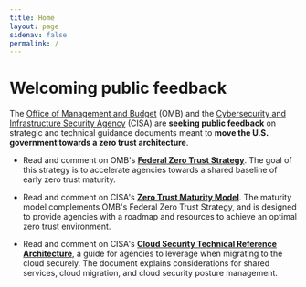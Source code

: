 ```yaml
---
title: Home
layout: page
sidenav: false
permalink: /
---
```


# Welcoming public feedback

The [Office of Management and Budget](https://www.whitehouse.gov/omb/) (OMB) and the [Cybersecurity and Infrastructure Security Agency](https://cisa.gov) (CISA) are **seeking public feedback** on strategic and technical guidance documents meant to **move the U.S. government towards a zero trust architecture**.

* Read and comment on OMB's **[Federal Zero Trust Strategy](/federal-zero-trust-strategy/)**. The goal of this strategy is to accelerate agencies towards a shared baseline of early zero trust maturity.

* Read and comment on CISA's **[Zero Trust Maturity Model](/zero-trust-maturity-model/)**. The maturity model complements OMB's Federal Zero Trust Strategy, and is designed to provide agencies with a roadmap and resources to achieve an optimal zero trust environment.

* Read and comment on CISA's **[Cloud Security Technical Reference Architecture](/cloud-security-technical-reference-architecture)**, a guide for agencies to leverage when migrating to the cloud securely. The document explains considerations for shared services, cloud migration, and cloud security posture management.
